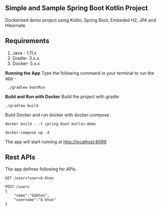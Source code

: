 
## Simple and Sample Spring Boot Kotlin Project

Dockerized demo project using Kotlin, Spring Boot, Embeded H2, JPA and Hibernate.

## Requirements
1.  Java - 1.11.x
2.  Gradle- 3.x.x
3.  Docker- 5.x.x

**Running the App**
Type the following command in your terminal to run the app -

     ./gradlew bootRun
    
**Build and Run with Docker**
Build the project with gradle:

    ./gradlew build

Build Docker and run docker with docker-compose

    docker build . -t spring-boot-kotlin-demo

    docker-compose up -d

The app will start running at  [http://localhost:8099](http://localhost:8099/).

## Rest APIs

The app defines following for APIs.


    GET /users?user=G-khan

    POST /users
    {
	    "name":"Gökhan",
	    "username":"G-khan"
    }

